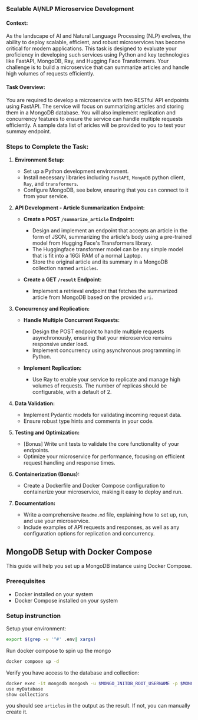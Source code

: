 ### Scalable AI/NLP Microservice Development

#### Context:
As the landscape of AI and Natural Language Processing (NLP) evolves, the ability to deploy scalable, efficient, and robust microservices has become critical for modern applications. This task is designed to evaluate your proficiency in developing such services using Python and key technologies like FastAPI, MongoDB, Ray, and Hugging Face Transformers. Your challenge is to build a microservice that can summarize articles and handle high volumes of requests efficiently.


#### Task Overview:
You are required to develop a microservice with two RESTful API endpoints using FastAPI. The service will focus on summarizing articles and storing them in a MongoDB database. You will also implement replication and concurrency features to ensure the service can handle multiple requests efficiently. A sample data list of aricles will be provided to you to test your summay endpoint.

### **Steps to Complete the Task:**

1. **Environment Setup:**
   - Set up a Python development environment.
   - Install necessary libraries including `FastAPI`, `MongoDB` python client, `Ray`, and `transformers`.
   - Configure MongoDB, see below, ensuring that you can connect to it from your service.

2. **API Development - Article Summarization Endpoint:**
   - **Create a POST `/summarize_article` Endpoint:**
     - Design and implement an endpoint that accepts an article in the form of JSON, summarizing the article's body using a pre-trained model from Hugging Face's Transformers library.
     - The Huggingface transformer model can be any simple model that is fit into a 16Gi RAM of a normal Laptop.
     - Store the original article and its summary in a MongoDB collection named `articles`.
   
   - **Create a GET `/result` Endpoint:**
     - Implement a retrieval endpoint that fetches the summarized article from MongoDB based on the provided `uri`.

3. **Concurrency and Replication:**
   - **Handle Multiple Concurrent Requests:**
     - Design the POST endpoint to handle multiple requests asynchronously, ensuring that your microservice remains responsive under load.
     - Implement concurrency using asynchronous programming in Python.
   
   - **Implement Replication:**
     - Use Ray to enable your service to replicate and manage high volumes of requests. The number of replicas should be configurable, with a default of 2.

4. **Data Validation:**
   - Implement Pydantic models for validating incoming request data.
   - Ensure robust type hints and comments in your code.

5. **Testing and Optimization:**
   - [Bonus] Write unit tests to validate the core functionality of your endpoints.
   - Optimize your microservice for performance, focusing on efficient request handling and response times.

6. **Containerization (Bonus):**
   - Create a Dockerfile and Docker Compose configuration to containerize your microservice, making it easy to deploy and run.

7. **Documentation:**
   - Write a comprehensive `Readme.md` file, explaining how to set up, run, and use your microservice.
   - Include examples of API requests and responses, as well as any configuration options for replication and concurrency.


## MongoDB Setup with Docker Compose

This guide will help you set up a MongoDB instance using Docker Compose.

### Prerequisites

- Docker installed on your system
- Docker Compose installed on your system

### Setup instrunction
Setup your environment:
```bash
export $(grep -v '^#' .env| xargs)
```
Run docker compose to spin up the mongo
```bash
docker compose up -d
```
Verify you have access to the database and collection:
```bash
docker exec -it mongodb mongosh -u $MONGO_INITDB_ROOT_USERNAME -p $MONGO_INITDB_ROOT_PASSWORD --authenticationDatabase admin
use myDatabase
show collections
```
you should see `articles` in the output as the result. If not, you can manually create it.
